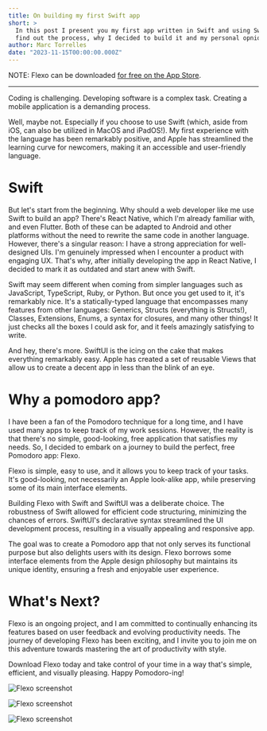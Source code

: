 ```yaml
---
title: On building my first Swift app
short: >
  In this post I present you my first app written in Swift and using SwiftUI. Embarc on a journey to
  find out the process, why I decided to build it and my personal opnion around Swift.
author: Marc Torrelles
date: "2023-11-15T00:00:00.000Z"
---
```


NOTE: Flexo can be downloaded [for free on the App
Store](https://apps.apple.com/app/flexo-focus-pomodoro-timer/id6469589285).

---

Coding is challenging. Developing software is a complex task. Creating a mobile application is a
demanding process.

Well, maybe not. Especially if you choose to use Swift (which, aside from iOS, can also be utilized
in MacOS and iPadOS!). My first experience with the language has been remarkably positive, and Apple
has streamlined the learning curve for newcomers, making it an accessible and user-friendly
language.

# Swift

But let's start from the beginning. Why should a web developer like me use Swift to build an app?
There's React Native, which I'm already familiar with, and even Flutter. Both of these can be
adapted to Android and other platforms without the need to rewrite the same code in another
language. However, there's a singular reason: I have a strong appreciation for well-designed UIs.
I'm genuinely impressed when I encounter a product with engaging UX. That's why, after initially
developing the app in React Native, I decided to mark it as outdated and start anew with Swift.

Swift may seem different when coming from simpler languages such as JavaScript, TypeScript, Ruby, or
Python. But once you get used to it, it's remarkably nice. It's a statically-typed language that
encompasses many features from other languages: Generics, Structs (everything is Structs!), Classes,
Extensions, Enums, a syntax for closures, and many other things! It just checks all the boxes I
could ask for, and it feels amazingly satisfying to write.

And hey, there's more. SwiftUI is the icing on the cake that makes everything remarkably easy. Apple
has created a set of reusable Views that allow us to create a decent app in less than the blink of
an eye.

# Why a pomodoro app?

I have been a fan of the Pomodoro technique for a long time, and I have used many apps to keep track
of my work sessions. However, the reality is that there's no simple, good-looking, free application
that satisfies my needs. So, I decided to embark on a journey to build the perfect, free Pomodoro
app: Flexo.

Flexo is simple, easy to use, and it allows you to keep track of your tasks. It's good-looking, not
necessarily an Apple look-alike app, while preserving some of its main interface elements.

Building Flexo with Swift and SwiftUI was a deliberate choice. The robustness of Swift allowed for
efficient code structuring, minimizing the chances of errors. SwiftUI's declarative syntax
streamlined the UI development process, resulting in a visually appealing and responsive app.

The goal was to create a Pomodoro app that not only serves its functional purpose but also delights
users with its design. Flexo borrows some interface elements from the Apple design philosophy but
maintains its unique identity, ensuring a fresh and enjoyable user experience.

# What's Next?

Flexo is an ongoing project, and I am committed to continually enhancing its features based on user
feedback and evolving productivity needs. The journey of developing Flexo has been exciting, and I
invite you to join me on this adventure towards mastering the art of productivity with style.

Download Flexo today and take control of your time in a way that's simple, efficient, and visually
pleasing. Happy Pomodoro-ing!

![Flexo screenshot](/flexo/web1.png)

![Flexo screenshot](/flexo/web2.png)

![Flexo screenshot](/flexo/web3.png)
